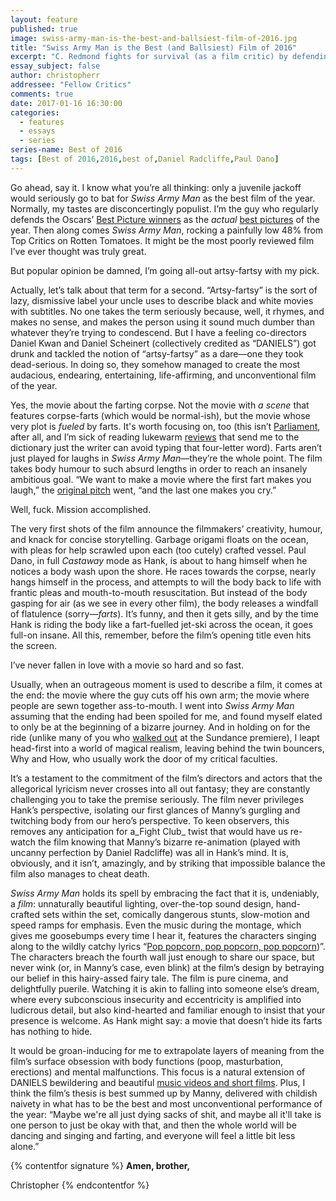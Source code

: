 ```yaml
---
layout: feature
published: true
image: swiss-army-man-is-the-best-and-ballsiest-film-of-2016.jpg
title: "Swiss Army Man is the Best (and Ballsiest) Film of 2016"
excerpt: "C. Redmond fights for survival (as a film critic) by defending the multi-faceted <em>Swiss Army Man</em>."
essay_subject: false
author: christopherr
addressee: "Fellow Critics"
comments: true
date: 2017-01-16 16:30:00
categories:
  - features
  - essays
  - series
series-name: Best of 2016
tags: [Best of 2016,2016,best of,Daniel Radcliffe,Paul Dano]
---
```

Go ahead, say it. I know what you’re all thinking: only a juvenile jackoff would seriously go to bat for _Swiss Army Man_ as the best film of the year. Normally, my tastes are disconcertingly populist. I’m the guy who regularly defends the Oscars’ [Best Picture winners](http://www.dearcastandcrew.com/content/2012/3/2/the-artist.html) as the _actual_ [best pictures](http://www.dearcastandcrew.com/content/2012/9/12/argo.html) of the year. Then along comes _Swiss Army Man_, rocking a painfully low 48% from Top Critics on Rotten Tomatoes. It might be the most poorly reviewed film I’ve ever thought was truly great. 

But popular opinion be damned, I’m going all-out artsy-fartsy with my pick.

Actually, let’s talk about that term for a second. “Artsy-fartsy” is the sort of lazy, dismissive label your uncle uses to describe black and white movies with subtitles. No one takes the term seriously because, well, it rhymes, and makes no sense, and makes the person using it sound much dumber than whatever they’re trying to condescend. But I have a feeling co-directors Daniel Kwan and Daniel Scheinert (collectively credited as “DANIELS”) got drunk and tackled the notion of “artsy-fartsy” as a dare—one they took dead-serious. In doing so, they somehow managed to create the most audacious, endearing, entertaining, life-affirming, and unconventional film of the year. 

Yes, the movie about the farting corpse. Not the movie with _a scene_ that features corpse-farts (which would be normal-ish), but the movie whose very plot is _fueled_ by farts. It's worth focusing on, too (this isn’t [Parliament](http://www.bbc.com/news/world-us-canada-38037187), after all, and I’m sick of reading lukewarm [reviews](http://variety.com/2016/film/reviews/swiss-army-man-film-review-1201685807/) that send me to the dictionary just the writer can avoid typing that four-letter word). Farts aren’t just played for laughs in _Swiss Army Man_—they’re the whole point. The film takes body humour to such absurd lengths in order to reach an insanely ambitious goal. “We want to make a movie where the first fart makes you laugh,” the [original pitch](https://www.youtube.com/watch?v=MyPbLmXYxTs) went, “and the last one makes you cry.”  

Well, fuck. Mission accomplished.

The very first shots of the film announce the filmmakers’ creativity, humour, and knack for concise storytelling. Garbage origami floats on the ocean, with pleas for help scrawled upon each (too cutely) crafted vessel. Paul Dano, in full _Castaway_ mode as Hank, is about to hang himself when he notices a body wash upon the shore. He races towards the corpse, nearly hangs himself in the process, and attempts to will the body back to life with frantic pleas and mouth-to-mouth resuscitation. But instead of the body gasping for air (as we see in every other film), the body releases a windfall of flatulence (sorry—_farts_). It’s funny, and then it gets silly, and by the time Hank is riding the body like a fart-fuelled jet-ski across the ocean, it goes full-on insane. All this, remember, before the film’s opening title even hits the screen.

I’ve never fallen in love with a movie so hard and so fast.

Usually, when an outrageous moment is used to describe a film, it comes at the end: the movie where the guy cuts off his own arm; the movie where people are sewn together ass-to-mouth. I went into _Swiss Army Man_ assuming that the ending had been spoiled for me, and found myself elated to only be at the beginning of a bizarre journey. And in holding on for the ride (unlike many of you who [walked out](http://variety.com/2016/film/news/daniel-radcliffe-farting-corpse-swiss-army-man-1201686756/) at the Sundance premiere), I leapt head-first into a world of magical realism, leaving behind the twin bouncers, Why and How, who usually work the door of my critical faculties. 

It’s a testament to the commitment of the film’s directors and actors that the allegorical lyricism never crosses into all out fantasy; they are constantly challenging you to take the premise seriously. The film never privileges Hank’s perspective, isolating our first glances of Manny’s gurgling and twitching body from our hero’s perspective. To keen observers, this removes any anticipation for a_Fight Club_ twist that would have us re-watch the film knowing that Manny’s bizarre re-animation (played with uncanny perfection by Daniel Radcliffe) was all in Hank’s mind. It is, obviously, and it isn’t, amazingly, and by striking that impossible balance the film also manages to cheat death. 

_Swiss Army Man_ holds its spell by embracing the fact that it is, undeniably, a _film_: unnaturally beautiful lighting, over-the-top sound design, hand-crafted sets within the set, comically dangerous stunts, slow-motion and speed ramps for emphasis. Even the music during the montage, which gives me goosebumps every time I hear it, features the characters singing along to the wildly catchy lyrics “[Pop popcorn, pop popcorn, pop popcorn](https://www.youtube.com/watch?v=fh8qNRp55rQ))”. The characters breach the fourth wall just enough to share our space, but never wink (or, in Manny’s case, even blink) at the film’s design by betraying our belief in this hairy-assed fairy tale. The film is pure cinema, and delightfully puerile. Watching it is akin to falling into someone else’s dream, where every subconscious insecurity and eccentricity is amplified into ludicrous detail, but also kind-hearted and familiar enough to insist that your presence is welcome. As Hank might say: a movie that doesn’t hide its farts has nothing to hide. 

It would be groan-inducing for me to extrapolate layers of meaning from the film’s surface obsession with body functions (poop, masturbation, erections) and mental malfunctions. This focus is a natural extension of DANIELS bewildering and beautiful [music videos and short films](http://www.danieldaniel.us/). Plus, I think the film’s thesis is best summed up by Manny, delivered with childish naivety in what has to be the best and most unconventional performance of the year: “Maybe we're all just dying sacks of shit, and maybe all it'll take is one person to just be okay with that, and then the whole world will be dancing and singing and farting, and everyone will feel a little bit less alone.”

{% contentfor signature %}
**Amen, brother,**

Christopher
{% endcontentfor %}